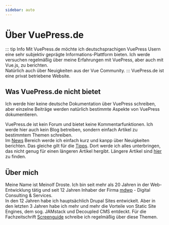 ```yaml
---
sidebar: auto
---
```


# Über VuePress.de
::: tip Info
Mit VuePress.de möchte ich deutschsprachigen VuePress Usern eine sehr subjektiv geprägte Informations-Plattform bieten. Ich werde versuchen regelmäßig über meine Erfahrungen mit VuePress, aber auch mit Vue.js, zu berichten.  
Natürlich auch über Neuigkeiten aus der Vue Community.
:::
VuePress.de ist eine privat betriebene Website.

## Was VuePress.de nicht bietet
Ich werde hier keine deutsche Dokumentation über VuePress schreiben, aber einzelne Beiträge werden natürlich bestimmte Aspekte von VuePress dokumentieren.

VuePress.de ist kein Forum und bietet keine Kommentarfunktionen. Ich werde hier auch kein Blog betreiben, sondern einfach Artikel zu bestimmtem Themen schreiben.  
Im [News](/news/) Bereich werde ich einfach kurz und kanpp über Neuigkeiten berichten. Das gleiche gilt für die [Tipps](/tipps). Dort werde ich alles unterbringen, das nicht genug für einen längeren Artikel hergibt.
Längere Artikel sind [hier](/artikel/) zu finden.

## Über mich
Meine Name ist Meinolf Droste. Ich bin seit mehr als 20 Jahren in der Web-Entwicklung tätig und seit 12 Jahren Inhaber der Firma [mdwp](https://mdwp.de) - Digital Consulting & Services.  
In den 12 Jahren habe ich hauptsächlich Drupal Sites entwickelt. Aber in den letzten 3 Jahren habe ich mehr und mehr die Vorteile von Static Site Engines, dem sog. JAMstack und Decoupled CMS entdeckt.
Für die Fachzeitschrift [Screenguide](https://screengui.de/) schreibe ich regelmäßig über diese Themen.